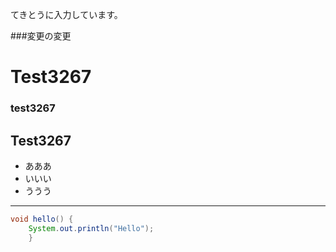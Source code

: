 てきとうに入力しています。

###変更の変更

# Test3267

### test3267

## Test3267

* あああ
* いいい
* ううう

***

```java
void hello() {
    System.out.println("Hello");
    }
